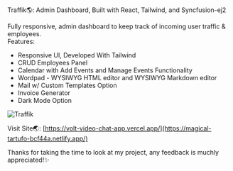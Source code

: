 Traffik🌎: Admin Dashboard, Built with React, Tailwind, and Syncfusion-ej2

Fully responsive, admin dashboard to keep track of incoming user traffic & employees. </br>
Features:</br>
- Responsive UI, Developed With Tailwind </br>
- CRUD Employees Panel
- Calendar with Add Events and Manage Events Functionality
- Wordpad - WYSIWYG HTML editor and WYSIWYG Markdown editor
- Mail w/ Custom Templates Option
- Invoice Generator
- Dark Mode Option

![Traffik](https://user-images.githubusercontent.com/68613251/172070237-a8e29704-8a98-4649-98bd-36eca45135d6.gif)

Visit Site🌏: [https://volt-video-chat-app.vercel.app/](https://magical-tartufo-bcf44a.netlify.app/) </br>


Thanks for taking the time to look at my project, any feedback is muchly appreciated!✨ </br>


